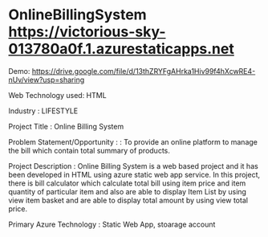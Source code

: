 # OnlineBillingSystem https://victorious-sky-013780a0f.1.azurestaticapps.net

Demo: https://drive.google.com/file/d/13thZRYFgAHrka1Hiv99f4hXcwRE4-nUv/view?usp=sharing

Web Technology used: HTML

Industry : LIFESTYLE

Project Title : Online Billing System

Problem Statement/Opportunity : : To provide an online platform to manage the bill which contain total summary of products.

Project Description : Online Billing System is a web based project and it has been developed in HTML using azure static web app service. In this project, there is bill calculator which calculate total bill using item price and item quantity of particular item and also are able to display Item List by using view item basket and are able to display total amount by using view total price.

Primary Azure Technology : Static Web App, stoarage account
